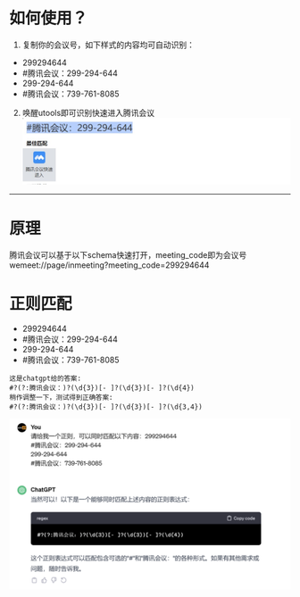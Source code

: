 # 如何使用？
1. 复制你的会议号，如下样式的内容均可自动识别：
+ 299294644
+ #腾讯会议：299-294-644
+ 299-294-644
+ #腾讯会议：739-761-8085
2. 唤醒utools即可识别快速进入腾讯会议
![img.png](img.png)

-------
# 原理
腾讯会议可以基于以下schema快速打开，meeting_code即为会议号
wemeet://page/inmeeting?meeting_code=299294644

# 正则匹配
+ 299294644
+ #腾讯会议：299-294-644
+ 299-294-644
+ #腾讯会议：739-761-8085



```regexp
这是chatgpt给的答案:
#?(?:腾讯会议：)?(\d{3})[- ]?(\d{3})[- ]?(\d{4})
稍作调整一下，测试得到正确答案:
#?(?:腾讯会议：)?(\d{3})[- ]?(\d{3})[- ]?(\d{3,4})
```
![img_1.png](img_1.png)
